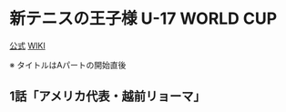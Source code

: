 # 新テニスの王子様 U-17 WORLD CUP

[公式](http://tenipuri.jp/u17/) 
[WIKI](https://ja.wikipedia.org/wiki/%E3%83%86%E3%83%8B%E3%82%B9%E3%81%AE%E7%8E%8B%E5%AD%90%E6%A7%98_(%E3%82%A2%E3%83%8B%E3%83%A1)) 

※ タイトルはAパートの開始直後

## 1話「アメリカ代表・越前リョーマ」
